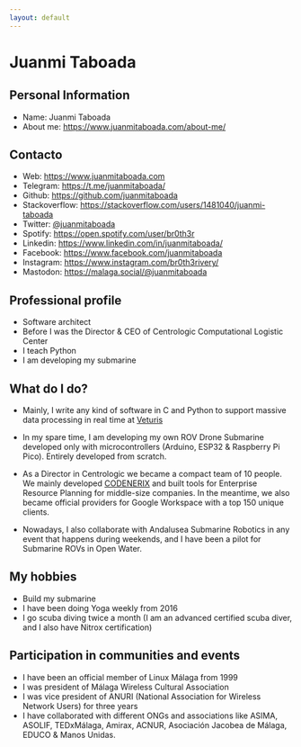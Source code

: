 ```yaml
---
layout: default
---
```


# Juanmi Taboada

## Personal Information

- Name: Juanmi Taboada
- About me: https://www.juanmitaboada.com/about-me/

## Contacto

- Web: https://www.juanmitaboada.com
- Telegram: https://t.me/juanmitaboada/
- Github: https://github.com/juanmitaboada
- Stackoverflow: https://stackoverflow.com/users/1481040/juanmi-taboada
- Twitter: [@juanmitaboada](https://twitter.com/juanmitaboada)
- Spotify: https://open.spotify.com/user/br0th3r
- Linkedin: https://www.linkedin.com/in/juanmitaboada/
- Facebook: https://www.facebook.com/juanmitaboada
- Instagram: https://www.instagram.com/br0th3rivery/
- Mastodon: https://malaga.social/@juanmitaboada

## Professional profile

- Software architect
- Before I was the Director & CEO of Centrologic Computational Logistic Center
- I teach Python
- I am developing my submarine

## What do I do?

- Mainly, I write any kind of software in C and Python to support massive data processing in real time at [Veturis](http://www.veturis.es)

- In my spare time, I am developing my own ROV Drone Submarine developed only with microcontrollers (Arduino, ESP32 & Raspberry Pi Pico). Entirely developed from scratch.

- As a Director in Centrologic we became a compact team of 10 people. We mainly developed [CODENERIX](https://www.codenerix.com) and built tools for Enterprise Resource Planning for middle-size companies. In the meantime, we also became official providers for Google Workspace with a top 150 unique clients.

- Nowadays, I also collaborate with Andalusea Submarine Robotics in any event that happens during weekends, and I have been a pilot for Submarine ROVs in Open Water.

## My hobbies

- Build my submarine
- I have been doing Yoga weekly from 2016
- I go scuba diving twice a month (I am an advanced certified scuba diver, and I also have Nitrox certification)

## Participation in communities and events

- I have been an official member of Linux Málaga from 1999
- I was president of Málaga Wireless Cultural Association
- I was vice president of ANURI (National Association for Wireless Network Users) for three years
- I have collaborated with different ONGs and associations like ASIMA, ASOLIF, TEDxMálaga, Amirax, ACNUR, Asociación Jacobea de Málaga, EDUCO & Manos Unidas.
